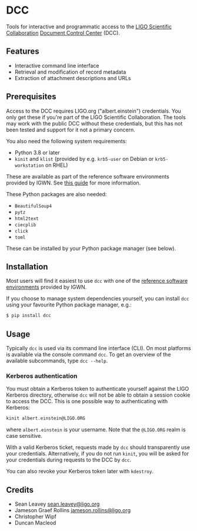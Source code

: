 # DCC
Tools for interactive and programmatic access to the [LIGO Scientific
Collaboration](http://www.ligo.org/) [Document Control Center](https://dcc.ligo.org/)
(DCC).

## Features
- Interactive command line interface
- Retrieval and modification of record metadata
- Extraction of attachment descriptions and URLs

## Prerequisites
Access to the DCC requires LIGO.org ("albert.einstein") credentials. You only get these
if you're part of the LIGO Scientific Collaboration. The tools may work with the public
DCC without these credentials, but this has not been tested and support for it not a
primary concern.

You also need the following system requirements:
- Python 3.8 or later
- `kinit` and `klist` (provided by e.g. `krb5-user` on Debian or `krb5-workstation` on
  RHEL)

These are available as part of the reference software environments provided by IGWN. See
[this guide](https://computing.docs.ligo.org/guide/software/environments/) for more
information.

These Python packages are also needed:
- `BeautifulSoup4`
- `pytz`
- `html2text`
- `ciecplib`
- `click`
- `toml`

These can be installed by your Python package manager (see below).

## Installation
Most users will find it easiest to use `dcc` with one of the [reference software
environments](https://computing.docs.ligo.org/guide/software/environments/) provided by
IGWN.

If you choose to manage system dependencies yourself, you can install `dcc` using your
favourite Python package manager, e.g.:

```bash
$ pip install dcc
```

## Usage
Typically `dcc` is used via its command line interface (CLI). On most platforms is
available via the console command `dcc`. To get an overview of the available
subcommands, type `dcc --help`.

### Kerberos authentication
You must obtain a Kerberos token to authenticate yourself against the LIGO Kerberos
directory, otherwise `dcc` will not be able to obtain a session cookie to access the
DCC. This is one possible way to authenticating with Kerberos:

```bash
kinit albert.einstein@LIGO.ORG
```
where `albert.einstein` is your username. Note that the `@LIGO.ORG` realm is case
sensitive.

With a valid Kerberos ticket, requests made by `dcc` should transparently use your
credentials. Alternatively, if you do not run `kinit`, you will be asked for your
credentials during requests to the DCC by `dcc`.

You can also revoke your Kerberos token later with `kdestroy`.

## Credits
- Sean Leavey <sean.leavey@ligo.org>
- Jameson Graef Rollins <jameson.rollins@ligo.org>
- Christopher Wipf
- Duncan Macleod
